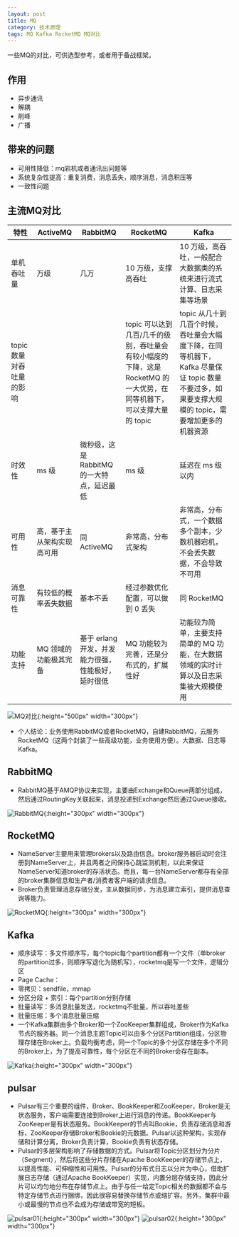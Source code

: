 ```yaml
---
layout: post
title: MQ
category: 技术原理
tags: MQ Kafka RocketMQ MQ对比
---
```

一些MQ的对比，可供选型参考，或者用于备战框架。

## 作用
- 异步通讯
- 解耦
- 削峰
- 广播

## 带来的问题
- 可用性降低：mq宕机或者通讯出问题等
- 系统复杂性提高：重复消费，消息丢失，顺序消息，消息积压等
- 一致性问题

## 主流MQ对比

| 特性 | ActiveMQ | RabbitMQ | RocketMQ | Kafka |
| --- | --- | --- | --- | --- |
| 单机吞吐量 | 万级 | 几万 | 10 万级，支撑高吞吐 | 10 万级，高吞吐，一般配合大数据类的系统来进行流式计算、日志采集等场景 |
| topic 数量对吞吐量的影响 |  |  | topic 可以达到几百/几千的级别，吞吐量会有较小幅度的下降，这是 RocketMQ 的一大优势，在同等机器下，可以支撑大量的 topic | topic 从几十到几百个时候，吞吐量会大幅度下降，在同等机器下，Kafka 尽量保证 topic 数量不要过多，如果要支撑大规模的 topic，需要增加更多的机器资源 |
| 时效性 | ms 级 | 微秒级，这是 RabbitMQ 的一大特点，延迟最低 | ms 级 | 延迟在 ms 级以内 |
| 可用性 | 高，基于主从架构实现高可用 | 同 ActiveMQ | 非常高，分布式架构 | 非常高，分布式，一个数据多个副本，少数机器宕机，不会丢失数据，不会导致不可用 |
| 消息可靠性 | 有较低的概率丢失数据 | 基本不丢 | 经过参数优化配置，可以做到 0 丢失 | 同 RocketMQ |
| 功能支持 | MQ 领域的功能极其完备 | 基于 erlang 开发，并发能力很强，性能极好，延时很低 | MQ 功能较为完善，还是分布式的，扩展性好 | 功能较为简单，主要支持简单的 MQ 功能，在大数据领域的实时计算以及日志采集被大规模使用 |

![MQ对比](https://someever.github.io/public/img/mq-diff.png){:height="500px" width="300px"}

- 个人结论：业务使用RabbitMQ或者RocketMQ，自建RabbitMQ，云服务RocketMQ（这两个封装了一些高级功能，业务使用方便）。大数据、日志等Kafka。

## RabbitMQ
- RabbitMQ基于AMQP协议来实现，主要由Exchange和Queue两部分组成，然后通过RoutingKey关联起来，消息投递到Exchange然后通过Queue接收。

![RabbitMQ](https://someever.github.io/public/img/mq-rabbit.png){:height="300px" width="300px"}

## RocketMQ
- NameServer主要用来管理brokers以及路由信息。broker服务器启动时会注册到NameServer上，并且两者之间保持心跳监测机制，以此来保证NameServer知道broker的存活状态。而且，每一台NameServer都存有全部的broker集群信息和生产者/消费者客户端的请求信息。
- Broker负责管理消息存储分发，主从数据同步，为消息建立索引，提供消息查询等能力。

![RocketMQ](https://someever.github.io/public/img/mq-rocket.png){:height="300px" width="300px"}

## Kafka
- 顺序读写：多文件顺序写，每个topic每个partition都有一个文件（单broker的partition过多，则顺序写退化为随机写），rocketmq是写一个文件，逻辑分区
- Page Cache：
- 零拷贝：sendfile，mmap
- 分区分段 + 索引：每个partition分别存储
- 批量读写：多消息批量发送，rocketmq不批量，所以吞吐差些
- 批量压缩：多个消息批量压缩
- 一个Kafka集群由多个Broker和一个ZooKeeper集群组成，Broker作为Kafka节点的服务器。同一个消息主题Topic可以由多个分区Partition组成，分区物理存储在Broker上。负载均衡考虑，同一个Topic的多个分区存储在多个不同的Broker上，为了提高可靠性，每个分区在不同的Broker会存在副本。

![Kafka](https://someever.github.io/public/img/mq-kafka.png){:height="300px" width="300px"}

## pulsar
- Pulsar有三个重要的组件，Broker、BookKeeper和ZooKeeper，Broker是无状态服务，客户端需要连接到Broker上进行消息的传递。BookKeeper与ZooKeeper是有状态服务。BookKeeper的节点叫Bookie，负责存储消息和游标，ZooKeeper存储Broker和Bookie的元数据。Pulsar以这种架构，实现存储和计算分离，Broker负责计算，Bookie负责有状态存储。
- Pulsar的多层架构影响了存储数据的方式。Pulsar将Topic分区划分为分片（Segment），然后将这些分片存储在Apache BookKeeper的存储节点上，以提高性能、可伸缩性和可用性。Pulsar的分布式日志以分片为中心，借助扩展日志存储（通过Apache BookKeeper）实现，内置分层存储支持，因此分片可以均匀地分布在存储节点上。由于与任一给定Topic相关的数据都不会与特定存储节点进行捆绑，因此很容易替换存储节点或缩扩容。另外，集群中最小或最慢的节点也不会成为存储或带宽的短板。

![pulsar01](https://someever.github.io/public/img/mq-pulsar01.png){:height="300px" width="300px"}  ![pulsar02](https://someever.github.io/assets/imgs/mq-pulsar02.png){:height="300px" width="300px"}


